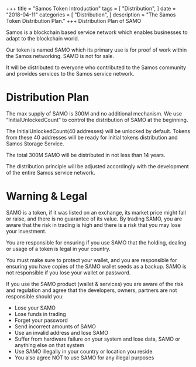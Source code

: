 +++
title = "Samos Token Introduction"
tags = [
    "Distribution",
]
date = "2018-04-11"
categories = [
    "Distribution",
]
description = "The Samos Token Distribution Plan."
+++
Distribution Plan of SAMO



Samos is a blockchain based service network which enables businesses to adapt to the blockchain world.

Our token is named SAMO which its primary use is for proof of work within the Samos networking. SAMO is not for sale. 

It will be distributed to everyone who contributed to the Samos community and provides services to the Samos service network.

# Distribution Plan

The max supply of SAMO is 300M and no additional mechanism. We use “InitialUnlockedCount” to control the distribution of SAMO at the beginning.

The InitialUnlockedCount(40 addresses) will be unlocked by default. Tokens from these 40 addresses will be ready for initial tokens distribution and Samos Storage Service.

The total 300M SAMO will be distributed in not less than 14 years.

The distribution principle will be adjusted accordingly with the development of the entire Samos service network.


# Warning & Legal

SAMO is a token, if it was listed on an exchange, its market price might fall or raise, and there is no guarantee of its value. By trading SAMO, you are aware that the risk in trading is high and there is a risk that you may lose your investment.

You are responsible for ensuring if you use SAMO that the holding, dealing or usage of a token is legal in your country. 

You must make sure to protect your wallet, and you are responsible for ensuring you have copies of the SAMO wallet seeds as a backup. SAMO is not responsible if you lose your wallet or password.

If you use the SAMO product (wallet & services) you are aware of the risk and regulation and agree that the developers, owners, partners are not responsible should you: 


* Lose your SAMO
* Lose funds in trading
* Forget your password
* Send incorrect amounts of SAMO
* Use an invalid address and lose SAMO
* Suffer from hardware failure on your system and lose data, SAMO or anything else on that system
* Use SAMO illegally in your country or location you reside
* You also agree NOT to use SAMO for any illegal purposes